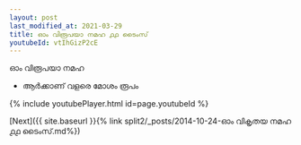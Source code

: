 ```yaml
---
layout: post
last_modified_at: 2021-03-29
title: ഓം വിരൂപയാ നമഹ ൧൧ ടൈംസ്
youtubeId: vtIhGizP2cE
---
```

 
 
 ഓം വിരൂപയാ നമഹ 
 
 -  ആർക്കാണ് വളരെ മോശം രൂപം 
 
  
 
  
 
 
 
 
 
 


{% include youtubePlayer.html id=page.youtubeId %}
 
[Next]({{ site.baseurl }}{% link  split2/_posts/2014-10-24-ഓം വികൃതയ നമഹ ൧൧ ടൈംസ്.md%})
 
